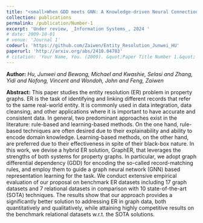 ```yaml
---
title: "<small>When GDD meets GNN: A Knowledge-driven Neural Connection for Effective Entity Resolution in Property Graphs</small>"
collection: publications
permalink: /publication/Number-1
excerpt: 'Under review, _Information Systems_, 2024 '
# date: 2009-10-01
# venue: 'Journal 1'
codeurl: 'https://github.com/Zaiwen/Entity_Resolution_Junwei_HU'
paperurl: 'http://arxiv.org/abs/2410.04783'
# citation: 'Your Name, You. (2009). &quot;Paper Title Number 1.&quot; <i>Journal 1</i>. 1(1).'
---
```


**Author:** *Hu, Junwei and Bewong, Michael and Kwashie, Selasi and Zhang, Yidi and Nofong, Vincent and Wondoh, John and Feng, Zaiwen*

**Abstract:** This paper studies the entity resolution (ER) problem in property graphs. ER is the task of identifying and linking different records that refer to the same real-world entity. It is commonly used in data integration, data cleansing, and other applications where it is important to have accurate and consistent data. In general, two predominant approaches exist in the literature: rule-based and learning-based methods. On the one hand, rule-based techniques are often desired due to their explainability and ability to encode domain knowledge. Learning-based methods, on the other hand, are preferred due to their effectiveness in spite of their black-box nature. In this work, we devise a hybrid ER solution, GraphER, that leverages the strengths of both systems for property graphs. In particular, we adopt graph differential dependency (GDD) for encoding the so-called record-matching rules, and employ them to guide a graph neural network (GNN) based representation learning for the task. We conduct extensive empirical evaluation of our proposal on benchmark ER datasets including 17 graph datasets and 7 relational datasets in comparison with 10 state-of-the-art (SOTA) techniques. The results show that our approach provides a significantly better solution to addressing ER in graph data, both quantitatively and qualitatively, while attaining highly competitive results on the benchmark relational datasets w.r.t. the SOTA solutions.
